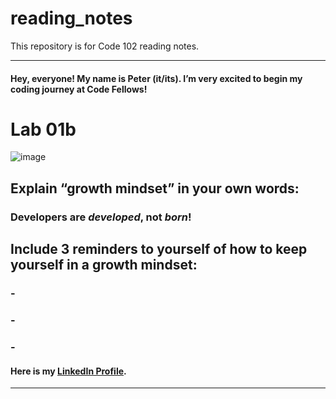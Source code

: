# reading_notes
This repository is for Code 102 reading notes.

----------------------------------------------
#### Hey, everyone! My name is Peter (it/its). I’m very excited to begin my coding journey at Code Fellows!

# Lab 01b

![image](https://user-images.githubusercontent.com/81570648/192704138-052cdff8-06df-401a-b7c5-108b36317802.png)


## Explain “growth mindset” in your own words:
### **Developers are _developed_, not _born_!**


## Include 3 reminders to yourself of how to keep yourself in a growth mindset:
### -  
### - 
### - 

#### Here is my [LinkedIn Profile](www.linkedin.com/in/peter-morales-4206a7190).
----------------------------------------------
